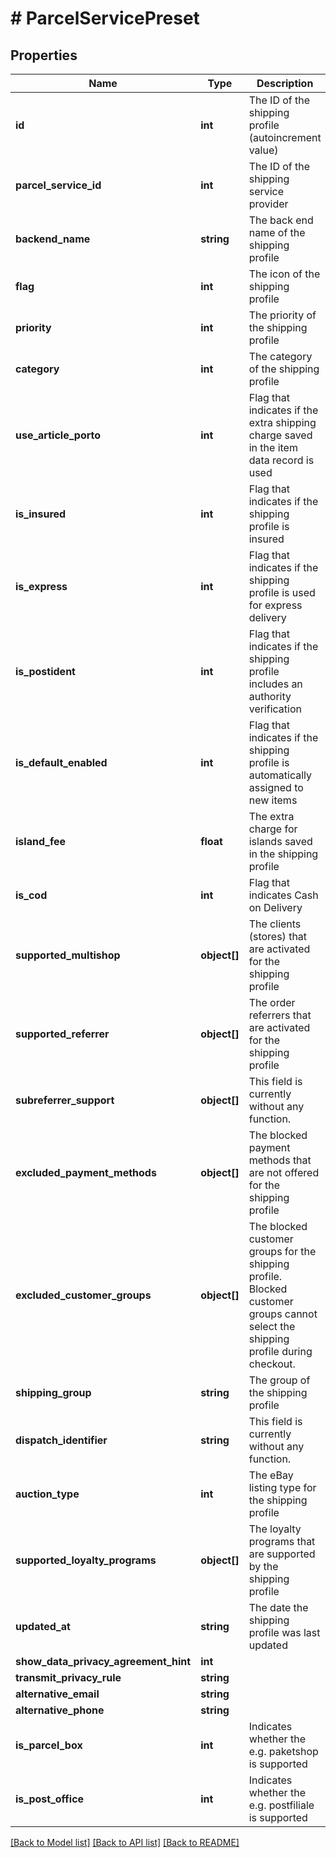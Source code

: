 # # ParcelServicePreset

## Properties

Name | Type | Description | Notes
------------ | ------------- | ------------- | -------------
**id** | **int** | The ID of the shipping profile (autoincrement value) | [optional]
**parcel_service_id** | **int** | The ID of the shipping service provider | [optional]
**backend_name** | **string** | The back end name of the shipping profile | [optional]
**flag** | **int** | The icon of the shipping profile | [optional]
**priority** | **int** | The priority of the shipping profile | [optional]
**category** | **int** | The category of the shipping profile | [optional]
**use_article_porto** | **int** | Flag that indicates if the extra shipping charge saved in the item data record is used | [optional]
**is_insured** | **int** | Flag that indicates if the shipping profile is insured | [optional]
**is_express** | **int** | Flag that indicates if the shipping profile is used for express delivery | [optional]
**is_postident** | **int** | Flag that indicates if the shipping profile includes an authority verification | [optional]
**is_default_enabled** | **int** | Flag that indicates if the shipping profile is automatically assigned to new items | [optional]
**island_fee** | **float** | The extra charge for islands saved in the shipping profile | [optional]
**is_cod** | **int** | Flag that indicates Cash on Delivery | [optional]
**supported_multishop** | **object[]** | The clients (stores) that are activated for the shipping profile | [optional]
**supported_referrer** | **object[]** | The order referrers that are activated for the shipping profile | [optional]
**subreferrer_support** | **object[]** | This field is currently without any function. | [optional]
**excluded_payment_methods** | **object[]** | The blocked payment methods that are not offered for the shipping profile | [optional]
**excluded_customer_groups** | **object[]** | The blocked customer groups for the shipping profile. Blocked customer groups cannot select the shipping profile during checkout. | [optional]
**shipping_group** | **string** | The group of the shipping profile | [optional]
**dispatch_identifier** | **string** | This field is currently without any function. | [optional]
**auction_type** | **int** | The eBay listing type for the shipping profile | [optional]
**supported_loyalty_programs** | **object[]** | The loyalty programs that are supported by the shipping profile | [optional]
**updated_at** | **string** | The date the shipping profile was last updated | [optional]
**show_data_privacy_agreement_hint** | **int** |  | [optional]
**transmit_privacy_rule** | **string** |  | [optional]
**alternative_email** | **string** |  | [optional]
**alternative_phone** | **string** |  | [optional]
**is_parcel_box** | **int** | Indicates whether the e.g. paketshop is supported | [optional]
**is_post_office** | **int** | Indicates whether the e.g. postfiliale is supported | [optional]

[[Back to Model list]](../../README.md#models) [[Back to API list]](../../README.md#endpoints) [[Back to README]](../../README.md)
